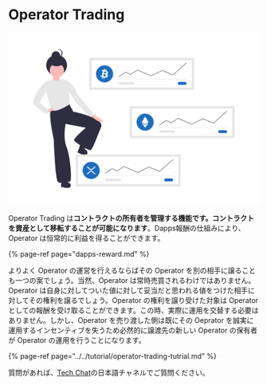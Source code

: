 # Operator Trading

![](../../.gitbook/assets/undraw_crypto_portfolio_2jy5.png)

Operator Trading は**コントラクトの所有者を管理する機能です。コントラクトを資産として移転することが可能になります**。Dapps報酬の仕組みにより、Operator は恒常的に利益を得ることができます。

{% page-ref page="dapps-reward.md" %}

よりよく Operator の運営を行えるならばその Operator を別の相手に譲ることも一つの案でしょう。当然、Operator は常時売買されるわけではありません。Operator は自身に対してついた値に対して妥当だと思われる値をつけた相手に対してその権利を譲るでしょう。Operator の権利を譲り受けた対象は Operator としての報酬を受け取ることができます。この時、実際に運用を交替する必要はありません。しかし、Operator を売り渡した側は既にその Oeprator を誠実に運用するインセンティブを失うため必然的に譲渡先の新しい Operator の保有者が Operator の運用を行うことになります。

{% page-ref page="../../tutorial/operator-trading-tutrial.md" %}

質問があれば、[Tech Chat](https://discord.gg/Cyjnrxv)の日本語チャネルでご質問ください。

